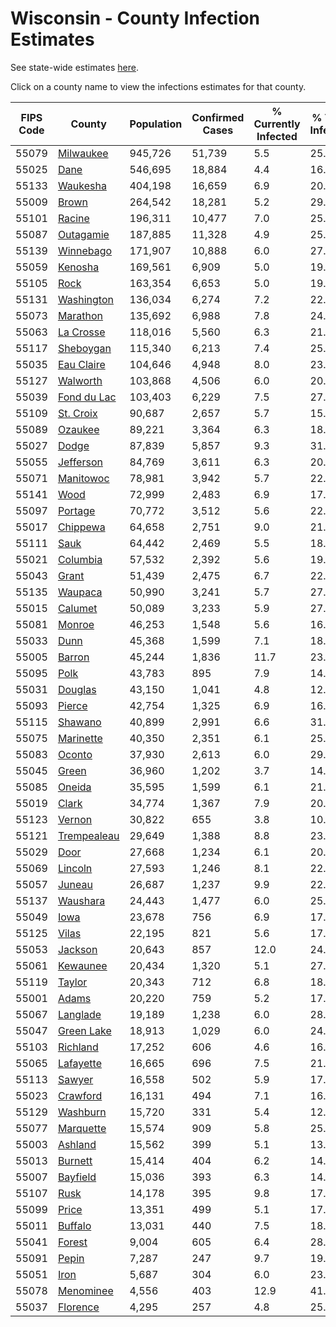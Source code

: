 # Wisconsin - County Infection Estimates

See state-wide estimates [here](/infections/us-wi).

Click on a county name to view the infections estimates for that county.

|   FIPS Code |                     County |   Population |   Confirmed Cases |   % Currently Infected |   % Total Infected |
|-------------|----------------------------|--------------|-------------------|------------------------|--------------------|
|       55079 |     [Milwaukee](milwaukee) |      945,726 |            51,739 |                    5.5 |               25.0 |
|       55025 |               [Dane](dane) |      546,695 |            18,884 |                    4.4 |               16.1 |
|       55133 |       [Waukesha](waukesha) |      404,198 |            16,659 |                    6.9 |               20.8 |
|       55009 |             [Brown](brown) |      264,542 |            18,281 |                    5.2 |               29.9 |
|       55101 |           [Racine](racine) |      196,311 |            10,477 |                    7.0 |               25.4 |
|       55087 |     [Outagamie](outagamie) |      187,885 |            11,328 |                    4.9 |               25.4 |
|       55139 |     [Winnebago](winnebago) |      171,907 |            10,888 |                    6.0 |               27.7 |
|       55059 |         [Kenosha](kenosha) |      169,561 |             6,909 |                    5.0 |               19.6 |
|       55105 |               [Rock](rock) |      163,354 |             6,653 |                    5.0 |               19.2 |
|       55131 |   [Washington](washington) |      136,034 |             6,274 |                    7.2 |               22.2 |
|       55073 |       [Marathon](marathon) |      135,692 |             6,988 |                    7.8 |               24.6 |
|       55063 |     [La Crosse](la-crosse) |      118,016 |             5,560 |                    6.3 |               21.6 |
|       55117 |     [Sheboygan](sheboygan) |      115,340 |             6,213 |                    7.4 |               25.7 |
|       55035 |   [Eau Claire](eau-claire) |      104,646 |             4,948 |                    8.0 |               23.0 |
|       55127 |       [Walworth](walworth) |      103,868 |             4,506 |                    6.0 |               20.7 |
|       55039 | [Fond du Lac](fond-du-lac) |      103,403 |             6,229 |                    7.5 |               27.6 |
|       55109 |     [St. Croix](st.-croix) |       90,687 |             2,657 |                    5.7 |               15.3 |
|       55089 |         [Ozaukee](ozaukee) |       89,221 |             3,364 |                    6.3 |               18.8 |
|       55027 |             [Dodge](dodge) |       87,839 |             5,857 |                    9.3 |               31.2 |
|       55055 |     [Jefferson](jefferson) |       84,769 |             3,611 |                    6.3 |               20.5 |
|       55071 |     [Manitowoc](manitowoc) |       78,981 |             3,942 |                    5.7 |               22.2 |
|       55141 |               [Wood](wood) |       72,999 |             2,483 |                    6.9 |               17.9 |
|       55097 |         [Portage](portage) |       70,772 |             3,512 |                    5.6 |               22.1 |
|       55017 |       [Chippewa](chippewa) |       64,658 |             2,751 |                    9.0 |               21.9 |
|       55111 |               [Sauk](sauk) |       64,442 |             2,469 |                    5.5 |               18.0 |
|       55021 |       [Columbia](columbia) |       57,532 |             2,392 |                    5.6 |               19.6 |
|       55043 |             [Grant](grant) |       51,439 |             2,475 |                    6.7 |               22.8 |
|       55135 |         [Waupaca](waupaca) |       50,990 |             3,241 |                    5.7 |               27.0 |
|       55015 |         [Calumet](calumet) |       50,089 |             3,233 |                    5.9 |               27.9 |
|       55081 |           [Monroe](monroe) |       46,253 |             1,548 |                    5.6 |               16.5 |
|       55033 |               [Dunn](dunn) |       45,368 |             1,599 |                    7.1 |               18.1 |
|       55005 |           [Barron](barron) |       45,244 |             1,836 |                   11.7 |               23.8 |
|       55095 |               [Polk](polk) |       43,783 |               895 |                    7.9 |               14.2 |
|       55031 |         [Douglas](douglas) |       43,150 |             1,041 |                    4.8 |               12.5 |
|       55093 |           [Pierce](pierce) |       42,754 |             1,325 |                    6.9 |               16.7 |
|       55115 |         [Shawano](shawano) |       40,899 |             2,991 |                    6.6 |               31.4 |
|       55075 |     [Marinette](marinette) |       40,350 |             2,351 |                    6.1 |               25.3 |
|       55083 |           [Oconto](oconto) |       37,930 |             2,613 |                    6.0 |               29.4 |
|       55045 |             [Green](green) |       36,960 |             1,202 |                    3.7 |               14.7 |
|       55085 |           [Oneida](oneida) |       35,595 |             1,599 |                    6.1 |               21.0 |
|       55019 |             [Clark](clark) |       34,774 |             1,367 |                    7.9 |               20.4 |
|       55123 |           [Vernon](vernon) |       30,822 |               655 |                    3.8 |               10.6 |
|       55121 | [Trempealeau](trempealeau) |       29,649 |             1,388 |                    8.8 |               23.8 |
|       55029 |               [Door](door) |       27,668 |             1,234 |                    6.1 |               20.6 |
|       55069 |         [Lincoln](lincoln) |       27,593 |             1,246 |                    8.1 |               22.6 |
|       55057 |           [Juneau](juneau) |       26,687 |             1,237 |                    9.9 |               22.9 |
|       55137 |       [Waushara](waushara) |       24,443 |             1,477 |                    6.0 |               25.1 |
|       55049 |               [Iowa](iowa) |       23,678 |               756 |                    6.9 |               17.0 |
|       55125 |             [Vilas](vilas) |       22,195 |               821 |                    5.6 |               17.4 |
|       55053 |         [Jackson](jackson) |       20,643 |               857 |                   12.0 |               24.5 |
|       55061 |       [Kewaunee](kewaunee) |       20,434 |             1,320 |                    5.1 |               27.3 |
|       55119 |           [Taylor](taylor) |       20,343 |               712 |                    6.8 |               18.1 |
|       55001 |             [Adams](adams) |       20,220 |               759 |                    5.2 |               17.3 |
|       55067 |       [Langlade](langlade) |       19,189 |             1,238 |                    6.0 |               28.1 |
|       55047 |   [Green Lake](green-lake) |       18,913 |             1,029 |                    6.0 |               24.7 |
|       55103 |       [Richland](richland) |       17,252 |               606 |                    4.6 |               16.3 |
|       55065 |     [Lafayette](lafayette) |       16,665 |               696 |                    7.5 |               21.4 |
|       55113 |           [Sawyer](sawyer) |       16,558 |               502 |                    5.9 |               17.0 |
|       55023 |       [Crawford](crawford) |       16,131 |               494 |                    7.1 |               16.9 |
|       55129 |       [Washburn](washburn) |       15,720 |               331 |                    5.4 |               12.2 |
|       55077 |     [Marquette](marquette) |       15,574 |               909 |                    5.8 |               25.1 |
|       55003 |         [Ashland](ashland) |       15,562 |               399 |                    5.1 |               13.1 |
|       55013 |         [Burnett](burnett) |       15,414 |               404 |                    6.2 |               14.9 |
|       55007 |       [Bayfield](bayfield) |       15,036 |               393 |                    6.3 |               14.4 |
|       55107 |               [Rusk](rusk) |       14,178 |               395 |                    9.8 |               17.8 |
|       55099 |             [Price](price) |       13,351 |               499 |                    5.1 |               17.5 |
|       55011 |         [Buffalo](buffalo) |       13,031 |               440 |                    7.5 |               18.0 |
|       55041 |           [Forest](forest) |        9,004 |               605 |                    6.4 |               28.7 |
|       55091 |             [Pepin](pepin) |        7,287 |               247 |                    9.7 |               19.7 |
|       55051 |               [Iron](iron) |        5,687 |               304 |                    6.0 |               23.5 |
|       55078 |     [Menominee](menominee) |        4,556 |               403 |                   12.9 |               41.9 |
|       55037 |       [Florence](florence) |        4,295 |               257 |                    4.8 |               25.7 |